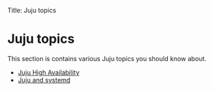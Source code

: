 Title: Juju topics


# Juju topics

This section is contains various Juju topics you should know about. 

- [Juju High Availability](./juju-ha.html)
- [Juju and systemd](./juju-systemd.html)
